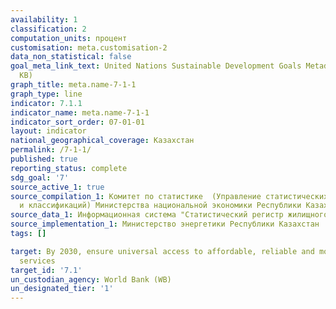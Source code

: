 ```yaml
---
availability: 1
classification: 2
computation_units: процент
customisation: meta.customisation-2
data_non_statistical: false
goal_meta_link_text: United Nations Sustainable Development Goals Metadata (PDF 212
  KB)
graph_title: meta.name-7-1-1
graph_type: line
indicator: 7.1.1
indicator_name: meta.name-7-1-1
indicator_sort_order: 07-01-01
layout: indicator
national_geographical_coverage: Казахстан
permalink: /7-1-1/
published: true
reporting_status: complete
sdg_goal: '7'
source_active_1: true
source_compilation_1: Комитет по статистике  (Управление статистических регистров
  и классификаций) Министерства национальной экономики Республики Казахстан
source_data_1: Информационная система "Статистический регистр жилищного фонда"
source_implementation_1: Министерство энергетики Республики Казахстан
tags: []

target: By 2030, ensure universal access to affordable, reliable and modern energy
  services
target_id: '7.1'
un_custodian_agency: World Bank (WB)
un_designated_tier: '1'
---
```

